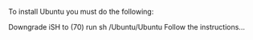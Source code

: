 To install Ubuntu you must do the following:

Downgrade iSH to (70)
run sh /Ubuntu/Ubuntu
Follow the instructions...

